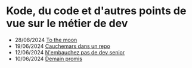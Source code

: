 # Kode, du code et d'autres points de vue sur le métier de dev

* 28/08/2024 [To the moon](https://github.com/DrunkenKiwi/DrunkenKiwi.github.io/blob/main/kode/2024-08-28-to-the-moon)
* 19/06/2024 [Cauchemars dans un repo](https://github.com/DrunkenKiwi/DrunkenKiwi.github.io/blob/main/kode/2024-06-19-cauchemars-dans-un-repo)
* 12/06/2024 [N'embauchez pas de dev senior](https://github.com/DrunkenKiwi/DrunkenKiwi.github.io/blob/main/kode/2014-06-12-n-embauchez-pas-de-dev-senior)
* 10/06/2024 [Demain promis](https://github.com/DrunkenKiwi/DrunkenKiwi.github.io/blob/main/kode/2024-06-10-demain-promis)
